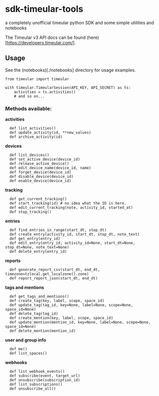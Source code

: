 # sdk-timeular-tools

a completely unofficial timeular python SDK and some simple utilities and notebooks

The Timeular v3 API docs can be found (here)[https://developers.timeular.com/].

## Usage

See the (notebooks)[./notebooks] directory for usage examples.

```
from timeular import timeular

with timeular.TimeularSession(API_KEY, API_SECRET) as ts:
    activities = ts.activities()
    # and so on...
```


### Methods available:

__activities__

```
  def list_activities()
  def update_activity(id, **new_values)
  def archive_activity(id)
```

__devices__

```
  def list_devices()
  def set_active_device(device_id)
  def release_active_device()
  def edit_device_name(device_id, name)
  def forget_device(device_id)
  def disable_device(device_id)
  def enable_device(device_id)
```

__tracking__

```
  def get_current_tracking()
  def start_tracking(id) # no idea what the ID is here.
  def edit_current_tracking(note, activity_id, started_at)
  def stop_tracking()
```

__entries__

```
  def find_entries_in_range(start_dt, stop_dt)
  def create_entry(activity_id, start_dt, stop_dt, note_text)
  def get_entry(entry_id)
  def edit_entry(entry_id, activity_id=None, start_dt=None, stop_dt=None, note_text=None)
  def delete_entry(entry_id)
```

__reports__

```
  def generate_report_csv(start_dt, end_dt, timezone=tzlocal.get_localzone().zone)
  def report_report_json(start_dt, end_dt)
```

__tags and mentions__

```
  def get_tags_and_mentions()
  def create_tag(key, label, scope, space_id)
  def update_tag(tag_id, key=None, label=None, scope=None, space_id=None)
  def delete_tag(tag_id)
  def create_mention(key, label, scope, space_id)
  def update_mention(mention_id, key=None, label=None, scope=None, space_id=None)
  def delete_mention(mention_id)
```

__user and group info__

```
  def me()
  def list_spaces()
```

__webhooks__

```
  def list_webhook_events()
  def subscribe(event, target_url)
  def unsubscribe(subscription_id)
  def list_subscriptions()
  def unsubscribe_all()
```